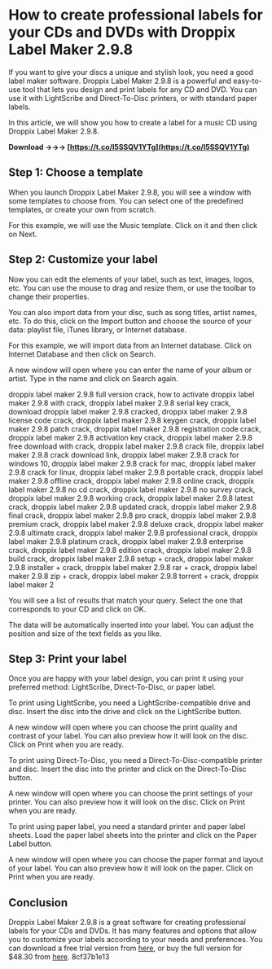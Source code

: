 # How to create professional labels for your CDs and DVDs with Droppix Label Maker 2.9.8
 
If you want to give your discs a unique and stylish look, you need a good label maker software. Droppix Label Maker 2.9.8 is a powerful and easy-to-use tool that lets you design and print labels for any CD and DVD. You can use it with LightScribe and Direct-To-Disc printers, or with standard paper labels.
 
In this article, we will show you how to create a label for a music CD using Droppix Label Maker 2.9.8.
 
**Download →→→ [https://t.co/l5SSQV1YTg](https://t.co/l5SSQV1YTg)**


 
## Step 1: Choose a template
 
When you launch Droppix Label Maker 2.9.8, you will see a window with some templates to choose from. You can select one of the predefined templates, or create your own from scratch.
 
For this example, we will use the Music template. Click on it and then click on Next.
 
## Step 2: Customize your label
 
Now you can edit the elements of your label, such as text, images, logos, etc. You can use the mouse to drag and resize them, or use the toolbar to change their properties.
 
You can also import data from your disc, such as song titles, artist names, etc. To do this, click on the Import button and choose the source of your data: playlist file, iTunes library, or Internet database.
 
For this example, we will import data from an Internet database. Click on Internet Database and then click on Search.
 
A new window will open where you can enter the name of your album or artist. Type in the name and click on Search again.
 
droppix label maker 2.9.8 full version crack,  how to activate droppix label maker 2.9.8 with crack,  droppix label maker 2.9.8 serial key crack,  download droppix label maker 2.9.8 cracked,  droppix label maker 2.9.8 license code crack,  droppix label maker 2.9.8 keygen crack,  droppix label maker 2.9.8 patch crack,  droppix label maker 2.9.8 registration code crack,  droppix label maker 2.9.8 activation key crack,  droppix label maker 2.9.8 free download with crack,  droppix label maker 2.9.8 crack file,  droppix label maker 2.9.8 crack download link,  droppix label maker 2.9.8 crack for windows 10,  droppix label maker 2.9.8 crack for mac,  droppix label maker 2.9.8 crack for linux,  droppix label maker 2.9.8 portable crack,  droppix label maker 2.9.8 offline crack,  droppix label maker 2.9.8 online crack,  droppix label maker 2.9.8 no cd crack,  droppix label maker 2.9.8 no survey crack,  droppix label maker 2.9.8 working crack,  droppix label maker 2.9.8 latest crack,  droppix label maker 2.9.8 updated crack,  droppix label maker 2.9.8 final crack,  droppix label maker 2.9.8 pro crack,  droppix label maker 2.9.8 premium crack,  droppix label maker 2.9.8 deluxe crack,  droppix label maker 2.9.8 ultimate crack,  droppix label maker 2.9.8 professional crack,  droppix label maker 2.9.8 platinum crack,  droppix label maker 2.9.8 enterprise crack,  droppix label maker 2.9.8 edition crack,  droppix label maker 2.9.8 build crack,  droppix label maker 2.9.8 setup + crack,  droppix label maker 2.9.8 installer + crack,  droppix label maker 2.9.8 rar + crack,  droppix label maker 2.9.8 zip + crack,  droppix label maker 2.9.8 torrent + crack,  droppix label maker 2
 
You will see a list of results that match your query. Select the one that corresponds to your CD and click on OK.
 
The data will be automatically inserted into your label. You can adjust the position and size of the text fields as you like.
 
## Step 3: Print your label
 
Once you are happy with your label design, you can print it using your preferred method: LightScribe, Direct-To-Disc, or paper label.
 
To print using LightScribe, you need a LightScribe-compatible drive and disc. Insert the disc into the drive and click on the LightScribe button.
 
A new window will open where you can choose the print quality and contrast of your label. You can also preview how it will look on the disc. Click on Print when you are ready.
 
To print using Direct-To-Disc, you need a Direct-To-Disc-compatible printer and disc. Insert the disc into the printer and click on the Direct-To-Disc button.
 
A new window will open where you can choose the print settings of your printer. You can also preview how it will look on the disc. Click on Print when you are ready.
 
To print using paper label, you need a standard printer and paper label sheets. Load the paper label sheets into the printer and click on the Paper Label button.
 
A new window will open where you can choose the paper format and layout of your label. You can also preview how it will look on the paper. Click on Print when you are ready.
 
## Conclusion
 
Droppix Label Maker 2.9.8 is a great software for creating professional labels for your CDs and DVDs. It has many features and options that allow you to customize your labels according to your needs and preferences. You can download a free trial version from [here](https://droppix-label-maker.softonic.com.br/), or buy the full version for $48.30 from [here](https://en.freedownloadmanager.org/Windows-PC/Droppix-Label-Maker-XE.html).
 8cf37b1e13
 
